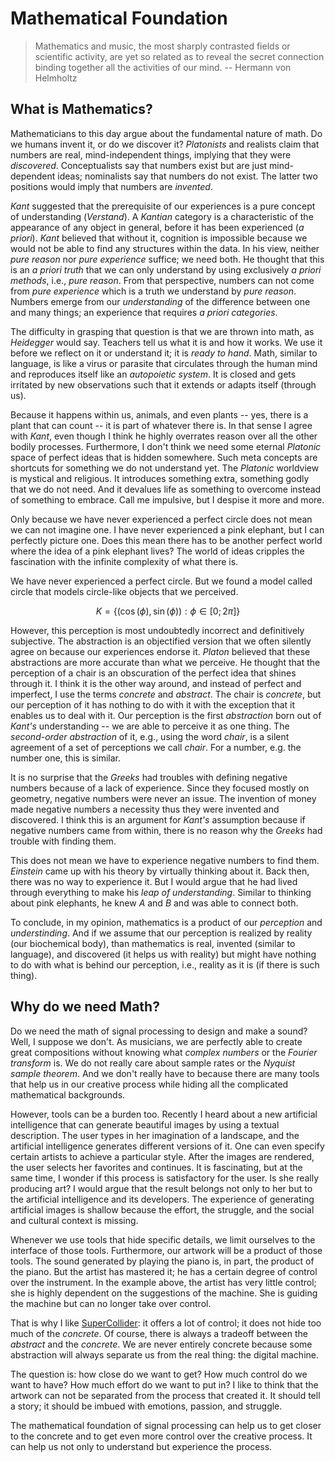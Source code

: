 # Mathematical Foundation

>Mathematics and music, the most sharply contrasted fields or scientific activity, are yet so related as to reveal the secret connection binding together all the activities of our mind. -- Hermann von Helmholtz

## What is Mathematics?

Mathematicians to this day argue about the fundamental nature of math.
Do we humans invent it, or do we discover it?
*Platonists* and realists claim that numbers are real, mind-independent things, implying that they were *discovered*.
Conceptualists say that numbers exist but are just mind-dependent ideas; nominalists say that numbers do not exist.
The latter two positions would imply that numbers are *invented*.

*Kant* suggested that the prerequisite of our experiences is a pure concept of understanding (*Verstand*).
A *Kantian* category is a characteristic of the appearance of any object in general, before it has been experienced (*a priori*).
*Kant* believed that without it, cognition is impossible because we would not be able to find any structures within the data.
In his view, neither *pure reason* nor *pure experience* suffice;
we need both.
He thought that this is an *a priori truth* that we can only understand by using exclusively *a priori methods*, i.e., *pure reason*.
From that perspective, numbers can not come from *pure experience* which is a truth we understand by *pure reason*.
Numbers emerge from our *understanding* of the difference between one and many things;
an experience that requires *a priori categories*.

The difficulty in grasping that question is that we are thrown into math, as *Heidegger* would say.
Teachers tell us what it is and how it works.
We use it before we reflect on it or understand it; it is *ready to hand*.
Math, similar to language, is like a virus or parasite that circulates through the human mind and reproduces itself like an *autopoietic system*.
It is closed and gets irritated by new observations such that it extends or adapts itself (through us).

Because it happens within us, animals, and even plants -- yes, there is a plant that can count -- it is part of whatever there is.
In that sense I agree with *Kant*, even though I think he highly overrates reason over all the other bodily processes.
Furthermore, I don't think we need some eternal *Platonic* space of perfect ideas that is hidden somewhere.
Such meta concepts are shortcuts for something we do not understand yet.
The *Platonic* worldview is mystical and religious.
It introduces something extra, something godly that we do not need.
And it devalues life as something to overcome instead of something to embrace.
Call me impulsive, but I despise it more and more.

Only because we have never experienced a perfect circle does not mean we can not imagine one.
I have never experienced a pink elephant, but I can perfectly picture one.
Does this mean there has to be another perfect world where the idea of a pink elephant lives?
The world of ideas cripples the fascination with the infinite complexity of what there is.

We have never experienced a perfect circle.
But we found a model called circle that models circle-like objects that we perceived.

$$K = \{(\cos(\phi), \sin(\phi)) : \phi \in [0;2\pi]\}$$

However, this perception is most undoubtedly incorrect and definitively subjective.
The abstraction is an objectified version that we often silently agree on because our experiences endorse it.
*Platon* believed that these abstractions are more accurate than what we perceive.
He thought that the perception of a chair is an obscuration of the perfect idea that shines through it.
I think it is the other way around, and instead of perfect and imperfect, I use the terms *concrete* and *abstract*.
The chair is *concrete*, but our perception of it has nothing to do with it with the exception that it enables us to deal with it.
Our perception is the first *abstraction* born out of *Kant's* understanding -- we are able to perceive it as one thing.
The *second-order abstraction* of it, e.g., using the word *chair*, is a silent agreement of a set of perceptions we call *chair*.
For a number, e.g. the number one, this is similar.

It is no surprise that the *Greeks* had troubles with defining negative numbers because of a lack of experience.
Since they focused mostly on geometry, negative numbers were never an issue.
The invention of money made negative numbers a necessity thus they were invented and discovered.
I think this is an argument for *Kant's* assumption because if negative numbers came from within, there is no reason why the *Greeks* had trouble with finding them.

This does not mean we have to experience negative numbers to find them.
*Einstein* came up with his theory by virtually thinking about it. 
Back then, there was no way to experience it.
But I would argue that he had lived through everything to make his *leap of understanding*.
Similar to thinking about pink elephants, he knew $A$ and $B$ and was able to connect both.

To conclude, in my opinion, mathematics is a product of our *perception* and *understinding*.
And if we assume that our perception is realized by reality (our biochemical body), than mathematics is real, invented (similar to language), and discovered (it helps us with reality) but might have nothing to do with what is behind our perception, i.e., reality as it is (if there is such thing).

## Why do we need Math?

Do we need the math of signal processing to design and make a sound?
Well, I suppose we don't.
As musicians, we are perfectly able to create great compositions without knowing what *complex numbers* or the *Fourier transform* is.
We do not really care about sample rates or the *Nyquist sample theorem*.
And we don't really have to because there are many tools that help us in our creative process while hiding all the complicated mathematical backgrounds.

However, tools can be a burden too.
Recently I heard about a new artificial intelligence that can generate beautiful images by using a textual description.
The user types in her imagination of a landscape, and the artificial intelligence generates different versions of it.
One can even specify certain artists to achieve a particular style.
After the images are rendered, the user selects her favorites and continues.
It is fascinating, but at the same time, I wonder if this process is satisfactory for the user.
Is she really producing art?
I would argue that the result belongs not only to her but to the artificial intelligence and its developers.
The experience of generating artificial images is shallow because the effort, the struggle, and the social and cultural context is missing.

Whenever we use tools that hide specific details, we limit ourselves to the interface of those tools.
Furthermore, our artwork will be a product of those tools.
The sound generated by playing the piano is, in part, the product of the piano.
But the artist has mastered it; he has a certain degree of control over the instrument.
In the example above, the artist has very little control; she is highly dependent on the suggestions of the machine.
She is guiding the machine but can no longer take over control.

That is why I like [SuperCollider](https://supercollider.github.io/): it offers a lot of control; it does not hide too much of the *concrete*.
Of course, there is always a tradeoff between the *abstract* and the *concrete*.
We are never entirely concrete because some abstraction will always separate us from the real thing: the digital machine.

The question is: how close do we want to get? How much control do we want to have? How much effort do we want to put in?
I like to think that the artwork can not be separated from the process that created it.
It should tell a story; it should be imbued with emotions, passion, and struggle.

The mathematical foundation of signal processing can help us to get closer to the concrete and to get even more control over the creative process.
It can help us not only to understand but experience the process.